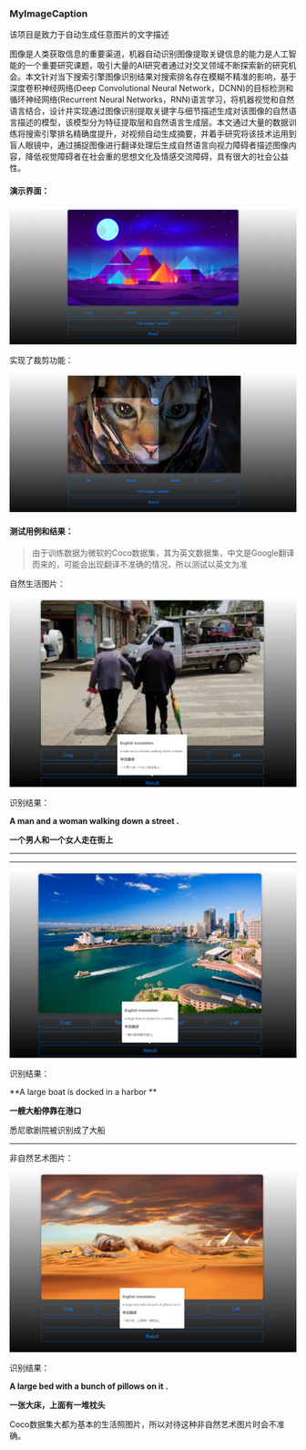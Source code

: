 ### MyImageCaption

该项目是致力于自动生成任意图片的文字描述

图像是人类获取信息的重要渠道，机器自动识别图像提取关键信息的能力是人工智能的一个重要研究课题，吸引大量的AI研究者通过对交叉领域不断探索新的研究机会。本文针对当下搜索引擎图像识别结果对搜索排名存在模糊不精准的影响，基于深度卷积神经网络(Deep 
Convolutional Neural Network，DCNN)的目标检测和循环神经网络(Recurrent Neural 
Networks，RNN)语言学习，将机器视觉和自然语言结合，设计并实现通过图像识别提取关键字与细节描述生成对该图像的自然语言描述的模型，该模型分为特征提取层和自然语言生成层。本文通过大量的数据训练将搜索引擎排名精确度提升，对视频自动生成摘要，并着手研究将该技术运用到盲人眼镜中，通过捕捉图像进行翻译处理后生成自然语言向视力障碍者描述图像内容，降低视觉障碍者在社会重的思想文化及情感交流障碍，具有很大的社会公益性。

#### 演示界面：

![](./img/UI.png)

实现了裁剪功能：

![](./img/Crop.png)

#### 测试用例和结果：

>由于训练数据为微软的Coco数据集，其为英文数据集，中文是Google翻译而来的，可能会出现翻译不准确的情况，所以测试以英文为准

自然生活图片：

![](./img/Man.png)

识别结果：

**A man and a woman walking down a street .**

**一个男人和一个女人走在街上**

---

---

![](./img/Boat.png)

识别结果：

**A large boat is docked in a harbor **

**一艘大船停靠在港口**

悉尼歌剧院被识别成了大船

---

非自然艺术图片：

![](./img/Art.png)

识别结果：

**A large bed with a bunch of pillows on it .**

**一张大床，上面有一堆枕头**

Coco数据集大都为基本的生活照图片，所以对待这种非自然艺术图片时会不准确。

